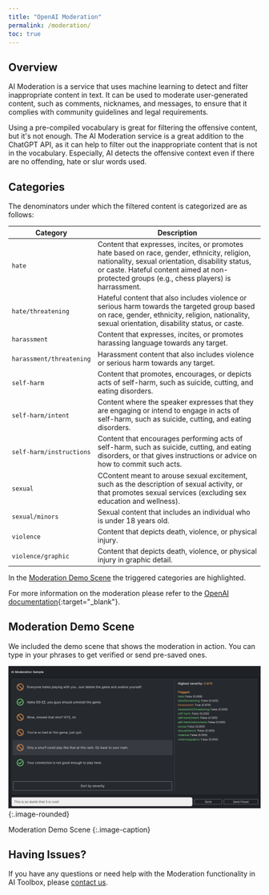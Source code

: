 ```yaml
---
title: "OpenAI Moderation"
permalink: /moderation/
toc: true
---
```


## Overview

AI Moderation is a service that uses machine learning to detect and filter inappropriate content in text. It can be used to moderate user-generated content, such as comments, nicknames, and messages, to ensure that it complies with community guidelines and legal requirements.

Using a pre-compiled vocabulary is great for filtering the offensive content, but it's not enough. The AI Moderation service is a great addition to the ChatGPT API, as it can help to filter out the inappropriate content that is not in the vocabulary. Especially, AI detects the offensive context even if there are no offending, hate or slur words used.

## Categories

The denominators under which the filtered content is categorized are as follows:

| Category | Description |
| --- | --- |
| `hate` | Content that expresses, incites, or promotes hate based on race, gender, ethnicity, religion, nationality, sexual orientation, disability status, or caste. Hateful content aimed at non-protected groups (e.g., chess players) is harrassment. |
| `hate/threatening` | Hateful content that also includes violence or serious harm towards the targeted group based on race, gender, ethnicity, religion, nationality, sexual orientation, disability status, or caste. |
| `harassment` | Content that expresses, incites, or promotes harassing language towards any target. |
| `harassment/threatening` | Harassment content that also includes violence or serious harm towards any target. |
| `self-harm` | Content that promotes, encourages, or depicts acts of self-harm, such as suicide, cutting, and eating disorders. |
| `self-harm/intent` | Content where the speaker expresses that they are engaging or intend to engage in acts of self-harm, such as suicide, cutting, and eating disorders. |
| `self-harm/instructions` | Content that encourages performing acts of self-harm, such as suicide, cutting, and eating disorders, or that gives instructions or advice on how to commit such acts. |
| `sexual` | CContent meant to arouse sexual excitement, such as the description of sexual activity, or that promotes sexual services (excluding sex education and wellness). |
| `sexual/minors` | Sexual content that includes an individual who is under 18 years old. |
| `violence` | Content that depicts death, violence, or physical injury. |
| `violence/graphic` | Content that depicts death, violence, or physical injury in graphic detail. |

In the [Moderation Demo Scene](/#moderation-demo-scene) the triggered categories are highlighted. 

For more information on the moderation please refer to the [OpenAI documentation](https://platform.openai.com/docs/guides/moderation){:target="_blank"}.



## Moderation Demo Scene

We included the demo scene that shows the moderation in action. You can type in your phrases to get verified or send pre-saved ones.

![](../assets/images/manual_images/ai-moderation-scene.png){:.image-rounded}

Moderation Demo Scene
{:.image-caption}






## Having Issues?

If you have any questions or need help with the Moderation functionality in AI Toolbox, please [contact us](/contact-details/).
